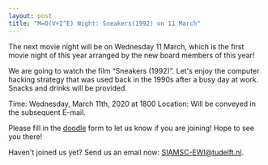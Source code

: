```yaml
---
layout: post
title: "M=O(V+I^E) Night: Sneakers(1992) on 11 March"
---
```


The next movie night will be on Wednesday 11 March, which is the first movie night of this year arranged by the new board members of this year!

We are going to watch the film “Sneakers (1992)”. Let's enjoy the computer hacking strategy that was used back in the 1990s after a busy day at work. Snacks and drinks will be provided.

Time: Wednesday, March 11th, 2020 at 1800
Location: Will be conveyed in the subsequent E-mail.
 
Please fill in the [doodle] form to let us know if you are joining!
Hope to see you there!

Haven't joined us yet? Send us an email now: [SIAMSC-EWI@tudelft.nl].

[doodle]: https://doodle.com/poll/thypw54h7vmf2m7s
[SIAMSC-EWI@tudelft.nl]: mailto:SIAMSC-EWI@tudelft.nl
